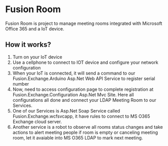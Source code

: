 # Fusion Room
<p>
<bloquote>Fusion Room is project to manage meeting rooms integrated with Microsoft Office 365 and a IoT device.</bloquote>
</p>

<h2>How it works?</h2>
<ol>
  <li>Turn on your IoT device</li>
  <li>Use a cellphone to connect to IOT device and configure your network configuration</li>
  <li>When your IoT is connected, it will send a command to our Fusion.Exchange.Arduino Asp.Net Web API Service to register serial number</li>
  <li>Now, need to access configuration page to complete registration at Fusion.Exchange.Configuration Asp.Net Mvc Site. Here all configurations all done and connect your LDAP Meeting Room to our Services.</li>
  <li>One of our Services is Asp.Net Soap Service called Fusion.Exchange.wcfsvcapp, it have rules to connect to MS O365 Exchange cloud server.</li>
  <li>Another service is a robot to observe all rooms status changes and take actions to alert meeting people if room is empty or canceling meeting room, let it avaiable into MS O365 LDAP to mark next meeting.</li>  
</ol>
